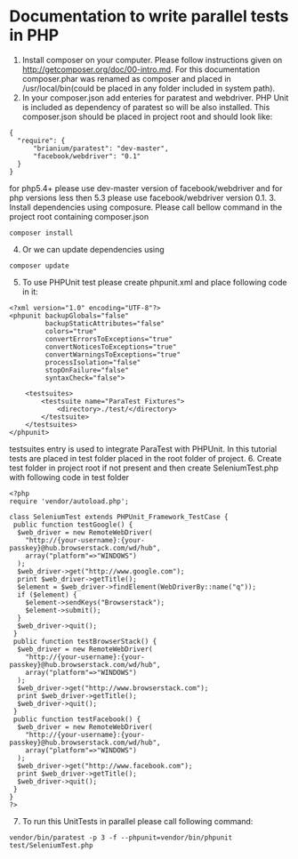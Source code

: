 # Documentation to write parallel tests in PHP

1. Install composer on your computer. Please follow instructions given on http://getcomposer.org/doc/00-intro.md. For this documentation composer.phar was renamed as composer and placed in /usr/local/bin(could be placed in any folder included in system path).
2. In your composer.json add enteries for paratest and webdriver. PHP Unit is included as dependency of paratest so will be also installed. This composer.json should be placed in project root and should look like:
```
{
  "require": {
      "brianium/paratest": "dev-master",
      "facebook/webdriver": "0.1"
  }
}
```
for php5.4+ please use dev-master version of facebook/webdriver and for php versions less then 5.3 please use facebook/webdriver version 0.1.
3. Install dependencies using composure. Please call bellow command in the project root containing composer.json
```
composer install
```
4. Or we can update dependencies using 
```
composer update
```
5. To use PHPUnit test please create phpunit.xml and place following code in it:
```
<?xml version="1.0" encoding="UTF-8"?>
<phpunit backupGlobals="false"
         backupStaticAttributes="false"
         colors="true"
         convertErrorsToExceptions="true"
         convertNoticesToExceptions="true"
         convertWarningsToExceptions="true"
         processIsolation="false"
         stopOnFailure="false"
         syntaxCheck="false">
    
    <testsuites>
        <testsuite name="ParaTest Fixtures">
            <directory>./test/</directory>
        </testsuite>
    </testsuites>
</phpunit>
```
testsuites entry is used to integrate ParaTest with PHPUnit. In this tutorial tests are placed in test folder placed in the root folder of project.
6. Create test folder in project root if not present and then create SeleniumTest.php with following code in test folder
```
<?php
require 'vendor/autoload.php';

class SeleniumTest extends PHPUnit_Framework_TestCase {
 public function testGoogle() {
  $web_driver = new RemoteWebDriver(
    "http://{your-username}:{your-passkey}@hub.browserstack.com/wd/hub", 
    array("platform"=>"WINDOWS")
  );
  $web_driver->get("http://www.google.com");
  print $web_driver->getTitle();
  $element = $web_driver->findElement(WebDriverBy::name("q"));
  if ($element) {
    $element->sendKeys("Browserstack");
    $element->submit();
  }   
  $web_driver->quit();
 }
 public function testBrowserStack() {
  $web_driver = new RemoteWebDriver(
    "http://{your-username}:{your-passkey}@hub.browserstack.com/wd/hub", 
    array("platform"=>"WINDOWS")
  );
  $web_driver->get("http://www.browserstack.com");
  print $web_driver->getTitle();
  $web_driver->quit();
 }
 public function testFacebook() {
  $web_driver = new RemoteWebDriver(
    "http://{your-username}:{your-passkey}@hub.browserstack.com/wd/hub", 
    array("platform"=>"WINDOWS")
  );
  $web_driver->get("http://www.facebook.com");
  print $web_driver->getTitle();
  $web_driver->quit();
 }
}
?> 
```
7. To run this UnitTests in parallel please call following command:
```
vendor/bin/paratest -p 3 -f --phpunit=vendor/bin/phpunit test/SeleniumTest.php 
```